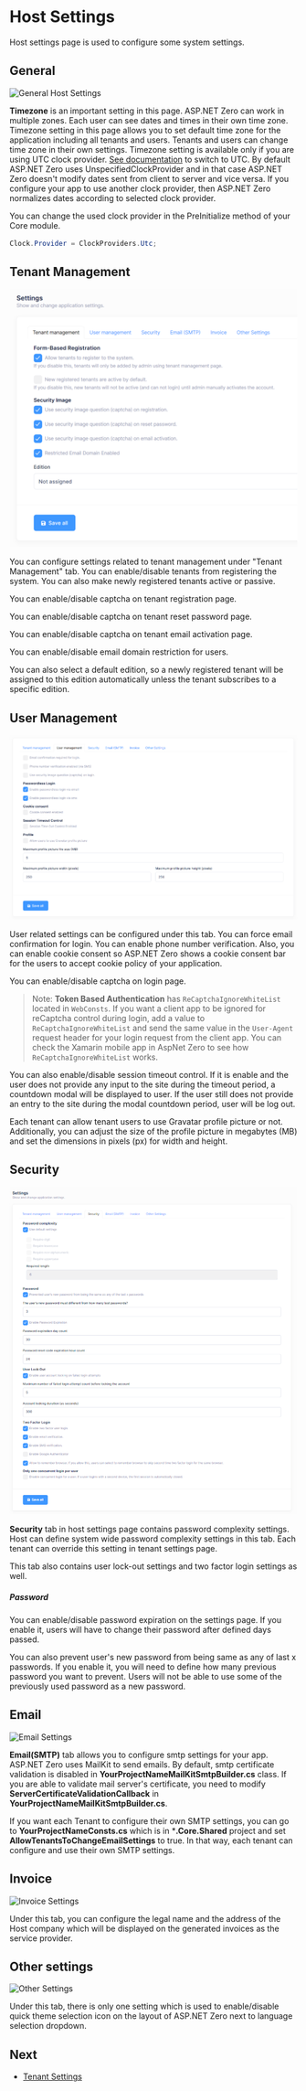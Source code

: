 # Host Settings

Host settings page is used to configure some system settings.

## General

![General Host Settings](images/host-settings-general-7.png)

**Timezone** is an important setting in this page. ASP.NET Zero can work in multiple zones. Each user can see dates and times in their own time zone. Timezone setting in this page allows you to set default time zone for the application including all tenants and users. Tenants and users can change time zone in their own settings. Timezone setting is available only if you are using UTC clock provider. [See documentation](https://aspnetboilerplate.com/Pages/Documents/Timing) to
switch to UTC. By default ASP.NET Zero uses UnspecifiedClockProvider and in that case ASP.NET Zero doesn't modify dates sent from client to server and vice versa. If you configure your app to use another clock provider, then ASP.NET Zero normalizes dates according to selected clock provider.

You can change the used clock provider in the PreInitialize method of your Core module.

````csharp
Clock.Provider = ClockProviders.Utc;
````

## Tenant Management

![Tenant Management Settings](images/host-settings-tenant-management.png)

You can configure settings related to tenant management under "Tenant Management" tab. You can enable/disable tenants from registering the system. You can also make newly registered tenants active or passive.

You can enable/disable captcha on tenant registration page. 

You can enable/disable captcha on tenant reset password page. 

You can enable/disable captcha on tenant email activation page. 

You can enable/disable email domain restriction for users.

You can also select a default edition, so a newly registered tenant will be assigned to this edition automatically unless the tenant subscribes to a specific edition.

## User Management

![User Management Settings](images/host-settings-user-management-6.png)

User related settings can be configured under this tab. You can force email confirmation for login. You can enable phone number verification. Also, you can enable cookie consent so ASP.NET Zero shows a cookie consent bar for the users to accept cookie policy of your application.

You can enable/disable captcha on login page.

> Note: **Token Based Authentication** has `ReCaptchaIgnoreWhiteList` located in `WebConsts`. If you want a client app to be ignored for reCaptcha control during login, add a value to `ReCaptchaIgnoreWhiteList` and send the same value in the `User-Agent` request header for your login request from the client app. You can check the Xamarin mobile app in AspNet Zero to see how `ReCaptchaIgnoreWhiteList` works.

You can also enable/disable session timeout control. If it is enable and the user does not provide any input to the site during the timeout period, a countdown modal will be displayed to user. If the user still does not provide an entry to the site during the modal countdown period, user will be log out.

Each tenant can allow tenant users to use Gravatar profile picture or not. Additionally, you can adjust the size of the profile picture in megabytes (MB) and set the dimensions in pixels (px) for width and height.

## Security

![Security Settings](images/host-settings-security-6.png)

**Security** tab in host settings page contains password complexity settings. Host can define system wide password complexity settings in this tab. Each tenant can override this setting in tenant settings page. 

This tab also contains user lock-out settings and two factor login settings as well.

##### Password

You can enable/disable password expiration on the settings page. If you enable it, users will have to change their password after defined days passed.

You can also prevent user's new password from being same as any of last x passwords. If you enable it, you will need to define how many previous password you want to prevent. Users will not be able to use some of the previously used password as a new password.

## Email

![Email Settings](images/host-settings-email.png)

**Email(SMTP)** tab allows you to configure smtp settings for your app. ASP.NET Zero uses MailKit to send emails. By default, smtp certificate validation is disabled in **YourProjectNameMailKitSmtpBuilder.cs** class. If you are able to validate mail server's certificate, you need to modify **ServerCertificateValidationCallback** in **YourProjectNameMailKitSmtpBuilder.cs**.

If you want each Tenant to configure their own SMTP settings, you can go to **YourProjectNameConsts.cs** which is in ***.Core.Shared** project and set **AllowTenantsToChangeEmailSettings** to true. In that way, each tenant can configure and use their own SMTP settings.

## Invoice

![Invoice Settings](images/host-settings-invoice-1.png)

Under this tab, you can configure the legal name and the address of the Host company which will be displayed on the generated invoices as the service provider.

## Other settings

![Other Settings](images/host-settings-others.png)

Under this tab, there is only one setting which is used to enable/disable quick theme selection icon on the layout of ASP.NET Zero next to language selection dropdown. 

## Next

- [Tenant Settings](Features-Mvc-Core-Tenant-Settings)
